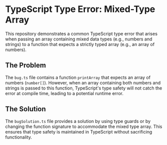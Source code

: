# TypeScript Type Error: Mixed-Type Array

This repository demonstrates a common TypeScript type error that arises when passing an array containing mixed data types (e.g., numbers and strings) to a function that expects a strictly typed array (e.g., an array of numbers).

## The Problem

The `bug.ts` file contains a function `printArray` that expects an array of numbers (`number[]`). However, when an array containing both numbers and strings is passed to this function, TypeScript's type safety will not catch the error at compile time, leading to a potential runtime error.

## The Solution

The `bugSolution.ts` file provides a solution by using type guards or by changing the function signature to accommodate the mixed type array.  This ensures that type safety is maintained in TypeScript without sacrificing functionality.